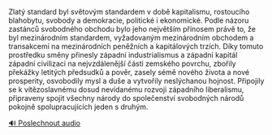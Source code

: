 
Zlatý standard byl světovým standardem v době kapitalismu, rostoucího blahobytu, svobody a demokracie, politické i ekonomické. Podle názoru zastánců svobodného obchodu bylo jeho největším přínosem právě to, že byl mezinárodním standardem, vyžadovaným mezinárodním obchodem a transakcemi na mezinárodních peněžních a kapitálových trzích. Díky tomuto prostředku směny přinesly západní industrialismus a západní kapitál západní civilizaci na nejvzdálenější části zemského povrchu, zbořily překážky letitých předsudků a pověr, zasely sémě nového života a nové prosperity, osvobodily mysl a duše a vytvořily neslýchanou hojnost. Připojily se k vítězoslavnému dosud nevídanému rozvoji západního liberalismu, připraveny spojit všechny národy do společenství svobodných národů pokojně spolupracujících jeden s druhým.

[🔊 Poslechnout audio](/data/7-paragraphs/audio/chapter_86/para_007-Zlat-standard-byl-svtovm-standardem-v-dob-kapi.mp3)
